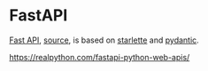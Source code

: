 # FastAPI

[Fast API](https://fastapi.tiangolo.com/),
[source](https://github.com/tiangolo/fastapi), is based on
[starlette](https://www.starlette.io/) and
[pydantic](https://docs.pydantic.dev/latest/).

https://realpython.com/fastapi-python-web-apis/
